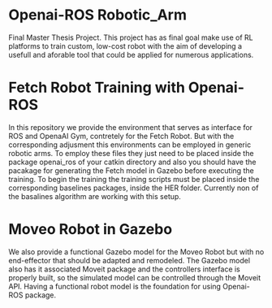 # Openai-ROS Robotic_Arm
Final Master Thesis Project. 
This project has as final goal make use of RL platforms to train custom, low-cost robot with the aim of developing a usefull and aforable tool that could be applied for numerous applications.

# Fetch Robot Training with Openai-ROS
In this repository we provide the environment that serves as interface for ROS and OpenaAI Gym, contretely for the Fetch Robot. But with the corresponding adjusment this environments can be employed in generic robotic arms. To employ these files they just need to be placed inside the package openai_ros of your catkin directory and also you should have the pacakage for generating the Fetch model in Gazebo before executing the training. To begin the training the training scripts must be placed inside the corresponding baselines packages, inside the HER folder. 
Currently non of the basalines algorithm are working with this setup.

# Moveo Robot in Gazebo
We also provide a functional Gazebo model for the Moveo Robot but with no end-effector that should be adapted and remodeled. The Gazebo model also has it associated Moveit package and the controllers interface is properly built, so the simulated model can be controlled through the Moveit API. Having a functional robot model is the foundation for using Openai-ROS package.
